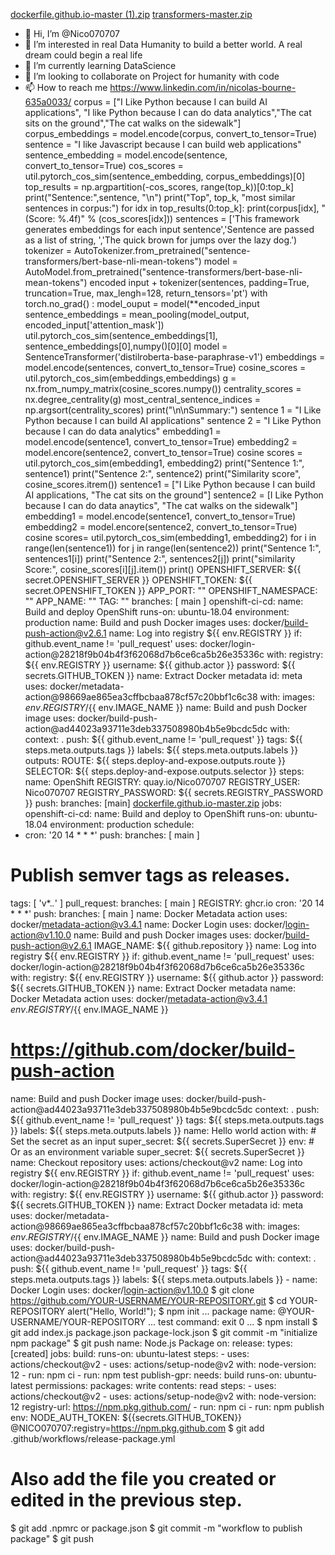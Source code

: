 [dockerfile.github.io-master (1).zip](https://github.com/Nico070707/Nico070707/files/6900367/dockerfile.github.io-master.1.zip)
[transformers-master.zip](https://github.com/Nico070707/Nico070707/files/6898635/transformers-master.zip)
- 👋 Hi, I’m @Nico070707
- 👀 I’m interested in real Data Humanity to build a better world. A real dream could begin a real life
- 🌱 I’m currently learning DataScience
- 💞️ I’m looking to collaborate on Project for humanity with code
- 📫 How to reach me https://www.linkedin.com/in/nicolas-bourne-635a0033/
corpus = ["I Like Python because I can build AI applications", 
"I like Python because I can do data analytics","The cat sits on the ground","The cat walks on the sidewalk"]
corpus_embeddings = model.encode(corpus, convert_to_tensor=True)
sentence = "I like Javascript because I can build web applications"
sentence_embedding = model.encode(sentence, convert_to_tensor=True)
cos_scores = util.pytorch_cos_sim(sentence_embedding, corpus_embeddings)[0]
top_results = np.argpartition(-cos_scores, range(top_k))[0:top_k]
print("Sentence:",sentence, "\n")
print("Top", top_k, "most similar sentences in corpus:")
for idx in top_results(0:top_k]:
print(corpus[idx], "(Score: %.4f)" % (cos_scores[idx]))
sentences = ['This framework generates embeddings for each input sentence','Sentence are passed as a list of string, ','The quick brown for jumps over the lazy dog.') 
tokenizer = AutoTokenizer.from_pretrained("sentence-transformers/bert-base-nli-mean-tokens")
model = AutoModel.from_pretrained("sentence-transformers/bert-base-nli-mean-tokens")
encoded input + tokenizer(sentences, padding=True, truncation=True, max_lengh=128, return_tensors='pt')
with torch.no_grad{) :
model_ouput = model(**encoded_input
sentence_embeddings = mean_pooling(model_output, encoded_input['attention_mask'])
util.pytorch_cos_sim(sentence_embeddings[1], sentence_embeddings[0],numpy()[0][0]
model = SentenceTransformer('distilroberta-base-paraphrase-v1')
embeddings = model.encode(sentences, convert_to_tensor=True)
cosine_scores = util.pytorch_cos_sim(embeddings,embeddings)
g = nx.from_numpy_matrix(cosine_scores.numpy())
centrality_scores = nx.degree_centrality(g)
most_central_sentence_indices = np.argsort(centrality_scores)
print("\n\nSummary:")
sentence 1 = "I Like Python because I can build AI applications"
sentence 2 = "I Like Python because I can do data analytics"
embedding1 = model.encode(sentence1, convert_to_tensor=True)
embedding2 = model.encore(sentence2, convert_to_tensor=True)
cosine scores = util.pytorch_cos_sim(embedding1, embedding2)
print("Sentence 1:", sentence1)
print("Sentence 2:", sentence2)
print("Similarity score", cosine_scores.itrem())
sentence1 = ["I Like Python because I can build AI applications, "The cat sits on the ground"]
sentence2 = [I Like Python because I can do data anaytics", "The cat walks on the sidewalk"]
embedding1 = model.encode(sentence1, convert_to_tensor=True)
embedding2 = model.encore(sentence2, convert_to_tensor=True)
cosine scores= util.pytorch_cos_sim(embedding1, embedding2)
for i in range(len(sentence1))
for j in range(len(sentence2))
print("Sentence 1:", sentences1[i])
print("Sentence 2:", sentences2[j])
print("similarity Score:", cosine_scores[i][j].item())
print()
OPENSHIFT_SERVER: ${{ secret.OPENSHIFT_SERVER }}
OPENSHIFT_TOKEN: ${{ secret.OPENSHIFT_TOKEN }}
APP_PORT: ""
OPENSHIFT_NAMESPACE: ""
APP_NAME: ""
TAG: ""
branches: [ main ]
openshift-ci-cd:
name: Build and deploy OpenShift
runs-on: ubuntu-18.04
environment: production
name: Build and push Docker images
uses: docker/build-push-action@v2.6.1
name: Log into registry ${{ env.REGISTRY }}
 if: github.event_name != 'pull_request'
 uses: docker/login-action@28218f9b04b4f3f62068d7b6ce6ca5b26e35336c
with:
registry: ${{ env.REGISTRY }}
username: ${{ github.actor }}
password: ${{ secrets.GITHUB_TOKEN }}
name: Extract Docker metadata
id: meta
uses: docker/metadata-action@98669ae865ea3cffbcbaa878cf57c20bbf1c6c38
with:
images: ${{ env.REGISTRY }}/${{ env.IMAGE_NAME }}
name: Build and push Docker image
uses: docker/build-push-action@ad44023a93711e3deb337508980b4b5e9bcdc5dc
with:
context: .
push: ${{ github.event_name != 'pull_request' }}
tags: ${{ steps.meta.outputs.tags }}
labels: ${{ steps.meta.outputs.labels }}
outputs:
ROUTE: ${{ steps.deploy-and-expose.outputs.route }}
SELECTOR: ${{ steps.deploy-and-expose.outputs.selector }}
steps:
name: OpenShift
REGISTRY: quay.io/Nico070707
REGISTRY_USER: Nico070707
REGISTRY_PASSWORD: ${{ secrets.REGISTRY_PASSWORD }}
push:
branches: [main]
[dockerfile.github.io-master.zip](https://github.com/Nico070707/Nico070707/files/6899915/dockerfile.github.io-master.zip)
jobs: 
openshift-ci-cd:
name: Build and deploy to OpenShift
runs-on: ubuntu-18.04
environment: production
schedule:
- cron: '20 14 * * *'
push:
branches: [ main ]
# Publish semver tags as releases.
tags: [ 'v*.*.*' ]
pull_request:
branches: [ main ]
REGISTRY: ghcr.io
cron: '20 14 * * *'
push:
branches: [ main ]
name: Docker Metadata action
uses: docker/metadata-action@v3.4.1
name: Docker Login
uses: docker/login-action@v1.10.0
name: Build and push Docker images
uses: docker/build-push-action@v2.6.1
IMAGE_NAME: ${{ github.repository }}
name: Log into registry ${{ env.REGISTRY }}
if: github.event_name != 'pull_request'
uses: docker/login-action@28218f9b04b4f3f62068d7b6ce6ca5b26e35336c
with:
registry: ${{ env.REGISTRY }}
username: ${{ github.actor }}
password: ${{ secrets.GITHUB_TOKEN }}
name: Extract Docker metadata
name: Docker Metadata action
uses: docker/metadata-action@v3.4.1
${{ env.REGISTRY }}/${{ env.IMAGE_NAME }}
# https://github.com/docker/build-push-action
name: Build and push Docker image
uses: docker/build-push-action@ad44023a93711e3deb337508980b4b5e9bcdc5dc
context: .
push: ${{ github.event_name != 'pull_request' }}
tags: ${{ steps.meta.outputs.tags }}
labels: ${{ steps.meta.outputs.labels }}
name: Hello world action
    with: # Set the secret as an input
      super_secret: ${{ secrets.SuperSecret }}
    env: # Or as an environment variable
      super_secret: ${{ secrets.SuperSecret }}
      name: Checkout repository
        uses: actions/checkout@v2
        name: Log into registry ${{ env.REGISTRY }}
        if: github.event_name != 'pull_request'
        uses: docker/login-action@28218f9b04b4f3f62068d7b6ce6ca5b26e35336c
        with:
          registry: ${{ env.REGISTRY }}
          username: ${{ github.actor }}
          password: ${{ secrets.GITHUB_TOKEN }}
name: Extract Docker metadata
        id: meta
        uses: docker/metadata-action@98669ae865ea3cffbcbaa878cf57c20bbf1c6c38
        with:
          images: ${{ env.REGISTRY }}/${{ env.IMAGE_NAME }}
name: Build and push Docker image
        uses: docker/build-push-action@ad44023a93711e3deb337508980b4b5e9bcdc5dc
        with:
          context: .
          push: ${{ github.event_name != 'pull_request' }}
          tags: ${{ steps.meta.outputs.tags }}
          labels: ${{ steps.meta.outputs.labels }}
         - name: Docker Login
  uses: docker/login-action@v1.10.0
$ git clone https://github.com/YOUR-USERNAME/YOUR-REPOSITORY.git
$ cd YOUR-REPOSITORY
alert("Hello, World!");
$ npm init
  ...
  package name: @YOUR-USERNAME/YOUR-REPOSITORY
  ...
  test command: exit 0
  ... 
  $ npm install
$ git add index.js package.json package-lock.json
$ git commit -m "initialize npm package"
$ git push
name: Node.js Package
on:
  release:
    types: [created]
jobs:
  build:
    runs-on: ubuntu-latest
    steps:
      - uses: actions/checkout@v2
      - uses: actions/setup-node@v2
        with:
          node-version: 12
      - run: npm ci
      - run: npm test
publish-gpr:
    needs: build
    runs-on: ubuntu-latest
    permissions:
      packages: write
      contents: read
    steps:
      - uses: actions/checkout@v2
      - uses: actions/setup-node@v2
        with:
          node-version: 12
          registry-url: https://npm.pkg.github.com/
      - run: npm ci
      - run: npm publish
        env:
          NODE_AUTH_TOKEN: ${{secrets.GITHUB_TOKEN}}
          @NICO070707:registry=https://npm.pkg.github.com
          $ git add .github/workflows/release-package.yml
# Also add the file you created or edited in the previous step.
$ git add .npmrc or package.json
$ git commit -m "workflow to publish package"
$ git push
          





